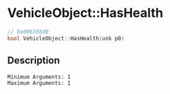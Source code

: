 # VehicleObject::HasHealth
```c
// 0x006358d0
bool VehicleObject::HasHealth(unk p0)
```
## Description
```
Minimum Arguments: 1
Maximum Arguments: 1
```
